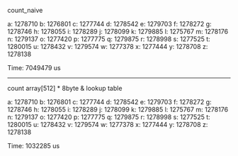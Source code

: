 count_naive

a: 1278710
b: 1276801
c: 1277744
d: 1278542
e: 1279703
f: 1278272
g: 1278746
h: 1278055
i: 1278289
j: 1278099
k: 1279885
l: 1275767
m: 1278176
n: 1279137
o: 1277420
p: 1277775
q: 1279875
r: 1278998
s: 1277525
t: 1280015
u: 1278432
v: 1279574
w: 1277378
x: 1277444
y: 1278708
z: 1278138

Time: 7049479 us

------------

count array[512] * 8byte & lookup table

a: 1278710
b: 1276801
c: 1277744
d: 1278542
e: 1279703
f: 1278272
g: 1278746
h: 1278055
i: 1278289
j: 1278099
k: 1279885
l: 1275767
m: 1278176
n: 1279137
o: 1277420
p: 1277775
q: 1279875
r: 1278998
s: 1277525
t: 1280015
u: 1278432
v: 1279574
w: 1277378
x: 1277444
y: 1278708
z: 1278138

Time: 1032285 us
